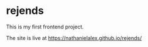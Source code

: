# rejends
This is my first frontend project.

The site is live at https://nathanielalex.github.io/rejends/
